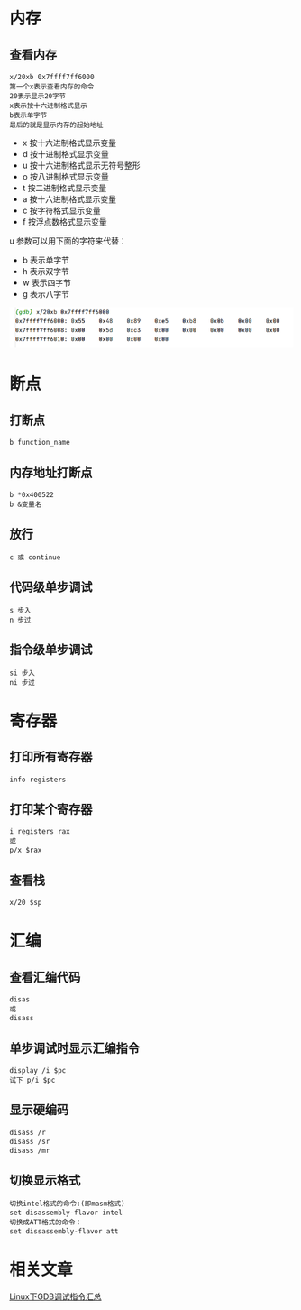 # 内存
## 查看内存
```
x/20xb 0x7ffff7ff6000
第一个x表示查看内存的命令
20表示显示20字节
x表示按十六进制格式显示
b表示单字节
最后的就是显示内存的起始地址
```

- x 按十六进制格式显示变量
- d 按十进制格式显示变量
- u 按十六进制格式显示无符号整形
- o 按八进制格式显示变量
- t 按二进制格式显示变量
- a 按十六进制格式显示变量
- c 按字符格式显示变量
- f 按浮点数格式显示变量


u 参数可以用下面的字符来代替：

- b 表示单字节
- h 表示双字节
- w 表示四字节
- g 表示八字节

![](images/Snipaste_2023-03-20_23-05-40.png)

# 断点
## 打断点
```
b function_name
```

## 内存地址打断点
```
b *0x400522
b &变量名
```

## 放行
```
c 或 continue
```

## 代码级单步调试
```
s 步入
n 步过
```

## 指令级单步调试
```
si 步入
ni 步过
```

# 寄存器
## 打印所有寄存器
```
info registers
```

## 打印某个寄存器
```
i registers rax
或
p/x $rax
```

## 查看栈
```
x/20 $sp
```

# 汇编
## 查看汇编代码
```
disas
或
disass
```

## 单步调试时显示汇编指令
```
display /i $pc
试下 p/i $pc
```

## 显示硬编码
```
disass /r
disass /sr
disass /mr
```

## 切换显示格式
```
切换intel格式的命令:(即masm格式)
set disassembly-flavor intel
切换成ATT格式的命令：
set dissassembly-flavor att
```

# 相关文章
[Linux下GDB调试指令汇总](https://zhuanlan.zhihu.com/p/71519244)
